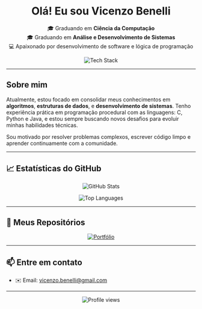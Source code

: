 <h1 align="center"> Olá! Eu sou Vicenzo Benelli</h1>

<p align="center">
  🎓 Graduando em <strong>Ciência da Computação</strong> <br>
  🎓 Graduando em <strong>Análise e Desenvolvimento de Sistemas</strong> <br>
  💻 Apaixonado por desenvolvimento de software e lógica de programação
</p>

<p align="center">
  <img src="https://skillicons.dev/icons?i=c,python,java,git,vscode" alt="Tech Stack" />
</p>

---

## Sobre mim

Atualmente, estou focado em consolidar meus conhecimentos em **algoritmos**, **estruturas de dados**, e **desenvolvimento de sistemas**. Tenho experiência prática em programação procedural com as linguagens: C, Python e Java, e estou sempre buscando novos desafios para evoluir minhas habilidades técnicas.

Sou motivado por resolver problemas complexos, escrever código limpo e aprender continuamente com a comunidade.

---

## 📈 Estatísticas do GitHub

<p align="center">
  <img src="https://github-readme-stats.vercel.app/api?username=VicenzoBenelli&show_icons=true&theme=radical" alt="GitHub Stats" />
</p>

<p align="center">
  <img src="https://github-readme-stats.vercel.app/api/top-langs/?username=VicenzoBenelli&layout=compact&theme=dark&exclude_repo=c-core-concepts-lab" alt="Top Languages" />
</p>

---

## 📂 Meus Repositórios

<p align="center">
  <a href="https://github.com/VicenzoBenelli?tab=repositories">
    <img src="https://img.shields.io/badge/Ver%20Portfólio%20de%20Projetos-🔍%20Clique%20Aqui-blueviolet?style=for-the-badge" alt="Portfólio">
  </a>
</p>

---

## 📫 Entre em contato

- ✉️ Email: vicenzo.benelli@gmail.com  


---

<p align="center">
  <img src="https://komarev.com/ghpvc/?username=VicenzoBenelli&label=Visualizações&color=blue&style=flat" alt="Profile views" />
</p>

